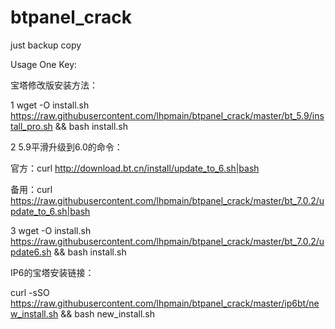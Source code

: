 # btpanel_crack

just backup copy

Usage One Key:  

宝塔修改版安装方法：

1  wget -O install.sh https://raw.githubusercontent.com/lhpmain/btpanel_crack/master/bt_5.9/install_pro.sh && bash install.sh

2 5.9平滑升级到6.0的命令：
  
   官方：curl http://download.bt.cn/install/update_to_6.sh|bash
   
   备用：curl https://raw.githubusercontent.com/lhpmain/btpanel_crack/master/bt_7.0.2/update_to_6.sh|bash

3  wget -O install.sh https://raw.githubusercontent.com/lhpmain/btpanel_crack/master/bt_7.0.2/update6.sh && bash install.sh

IP6的宝塔安装链接：

  curl -sSO  https://raw.githubusercontent.com/lhpmain/btpanel_crack/master/ip6bt/new_install.sh && bash new_install.sh




